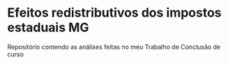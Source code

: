 # Efeitos redistributivos dos impostos estaduais MG
 Repositório contendo as análises feitas no meu Trabalho de Conclusão de curso
